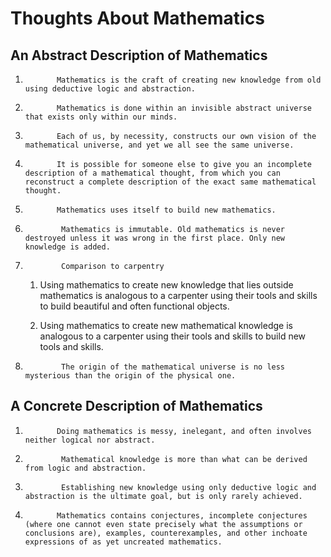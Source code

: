# Thoughts About Mathematics
      
## An Abstract Description of Mathematics
        
1.            Mathematics is the craft of creating new knowledge from old using deductive logic and abstraction.

1.            Mathematics is done within an invisible abstract universe that exists only within our minds.

1.            Each of us, by necessity, constructs our own vision of the mathematical universe, and yet we all see the same universe.

1.            It is possible for someone else to give you an incomplete description of a mathematical thought, from which you can reconstruct a complete description of the exact same mathematical thought.

1.            Mathematics uses itself to build new mathematics.

1.             Mathematics is immutable. Old mathematics is never destroyed unless it was wrong in the first place. Only new knowledge is added.

1.             Comparison to carpentry

    1. Using mathematics to create new knowledge that lies outside mathematics is analogous to a carpenter using their tools and skills to build beautiful and often functional objects.

    1. Using mathematics to create new mathematical knowledge is analogous to a carpenter using their tools and skills to build new tools and skills.

1.             The origin of the mathematical universe is no less mysterious than the origin of the physical one.

## A Concrete Description of Mathematics

1.            Doing mathematics is messy, inelegant, and often involves neither logical nor abstract.

1.             Mathematical knowledge is more than what can be derived from logic and abstraction.

1.             Establishing new knowledge using only deductive logic and abstraction is the ultimate goal, but is only rarely achieved.

1.            Mathematics contains conjectures, incomplete conjectures (where one cannot even state precisely what the assumptions or conclusions are), examples, counterexamples, and other inchoate expressions of as yet uncreated mathematics.
